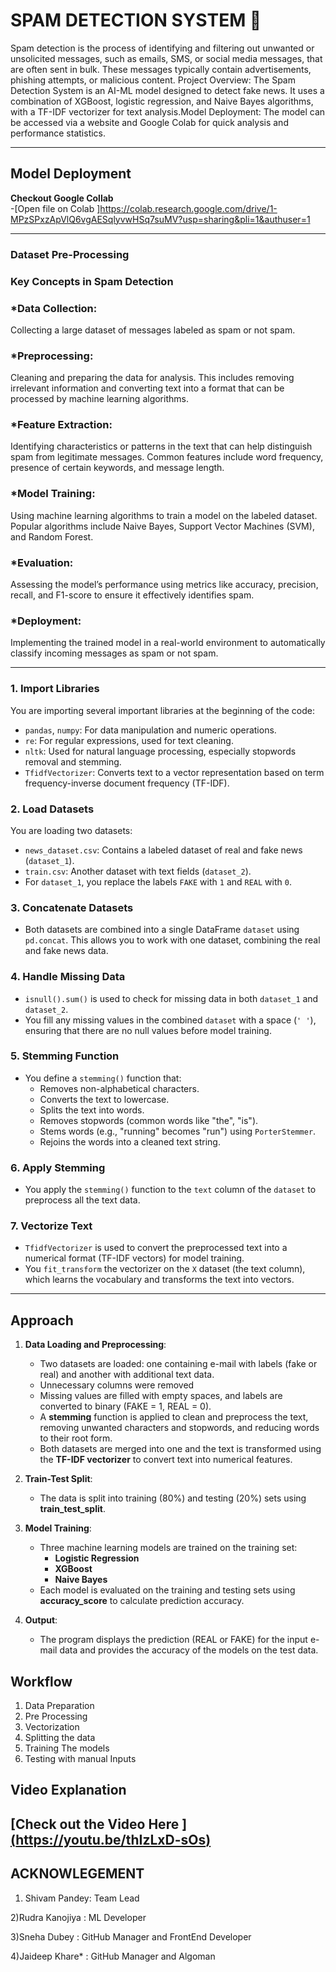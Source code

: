 
# SPAM DETECTION SYSTEM 📰

Spam detection is the process of identifying and filtering out unwanted or unsolicited messages, such as emails, SMS, or social media messages, that are often sent in bulk. These messages typically contain advertisements, phishing attempts, or malicious content. Project Overview: The Spam Detection System is an AI-ML model designed to detect fake news. It uses a combination of XGBoost, logistic regression, and Naive Bayes algorithms, with a TF-IDF vectorizer for text analysis.Model Deployment: The model can be accessed via a website and Google Colab for quick analysis and performance statistics.

-------------------------------------------------------------------------------------------------

## Model Deployment
**Checkout Google Collab** <br>-[Open file on Colab ]https://colab.research.google.com/drive/1-MPzSPxzApVlQ6vgAESqlyvwHSq7suMV?usp=sharing&pli=1&authuser=1<br>

-------------------------------------------------------------------------------------------------

### Dataset Pre-Processing
### Key Concepts in Spam Detection
### *Data Collection:
Collecting a large dataset of messages labeled as spam or not spam.
### *Preprocessing:
Cleaning and preparing the data for analysis. This includes removing irrelevant information and converting text into a format that can be processed by machine learning algorithms.
### *Feature Extraction:
Identifying characteristics or patterns in the text that can help distinguish spam from legitimate messages. Common features include word frequency, presence of certain keywords, and message length.
### *Model Training:
Using machine learning algorithms to train a model on the labeled dataset. Popular algorithms include Naive Bayes, Support Vector Machines (SVM), and Random Forest.
### *Evaluation:
Assessing the model’s performance using metrics like accuracy, precision, recall, and F1-score to ensure it effectively identifies spam.
### *Deployment:
Implementing the trained model in a real-world environment to automatically classify incoming messages as spam or not spam.

-------------------------------------------------------------------------------------------------
### 1. **Import Libraries**
   You are importing several important libraries at the beginning of the code:
   - `pandas`, `numpy`: For data manipulation and numeric operations.
   - `re`: For regular expressions, used for text cleaning.
   - `nltk`: Used for natural language processing, especially stopwords removal and stemming.
   - `TfidfVectorizer`: Converts text to a vector representation based on term frequency-inverse document frequency (TF-IDF).

### 2. **Load Datasets**
   You are loading two datasets:
   - `news_dataset.csv`: Contains a labeled dataset of real and fake news (`dataset_1`).
   - `train.csv`: Another dataset with text fields (`dataset_2`).
   - For `dataset_1`, you replace the labels `FAKE` with `1` and `REAL` with `0`.

### 3. **Concatenate Datasets**
   - Both datasets are combined into a single DataFrame `dataset` using `pd.concat`. This allows you to work with one dataset, combining the real and fake news data.

### 4. **Handle Missing Data**
   - `isnull().sum()` is used to check for missing data in both `dataset_1` and `dataset_2`.
   - You fill any missing values in the combined `dataset` with a space (`' '`), ensuring that there are no null values before model training.

### 5. **Stemming Function**
   - You define a `stemming()` function that:
     - Removes non-alphabetical characters.
     - Converts the text to lowercase.
     - Splits the text into words.
     - Removes stopwords (common words like "the", "is").
     - Stems words (e.g., "running" becomes "run") using `PorterStemmer`.
     - Rejoins the words into a cleaned text string.

### 6. **Apply Stemming**
   - You apply the `stemming()` function to the `text` column of the `dataset` to preprocess all the text data.

### 7. **Vectorize Text**
   - `TfidfVectorizer` is used to convert the preprocessed text into a numerical format (TF-IDF vectors) for model training.
   - You `fit_transform` the vectorizer on the `X` dataset (the text column), which learns the vocabulary and transforms the text into vectors.

-------------------------------------------------------------------------------------------------

## Approach
1. **Data Loading and Preprocessing**:
   - Two datasets are loaded: one containing e-mail with labels (fake or real) and another with additional text data.
   - Unnecessary columns were removed
   - Missing values are filled with empty spaces, and labels are converted to binary (FAKE = 1, REAL = 0).
   - A **stemming** function is applied to clean and preprocess the text, removing unwanted characters and stopwords, and reducing words to their root form.
   - Both datasets are merged into one and the text is transformed using the **TF-IDF vectorizer** to convert text into numerical features.

2. **Train-Test Split**:
   - The data is split into training (80%) and testing (20%) sets using **train_test_split**.
   
3. **Model Training**:
   - Three machine learning models are trained on the training set:
     - **Logistic Regression**
     - **XGBoost**
     - **Naive Bayes**
   - Each model is evaluated on the training and testing sets using **accuracy_score** to calculate prediction accuracy.

4. **Output**:
   - The program displays the prediction (REAL or FAKE) for the input e-mail data and provides the accuracy of the models on the test data.
     
## Workflow

1. Data Preparation
2. Pre Processing
3. Vectorization
4. Splitting the data
5. Training The models
6. Testing with manual Inputs

## Video Explanation 
[Check out the Video Here ][(https://youtu.be/thIzLxD-sOs)](https://www.youtube.com/watch?v=dW5T0I553MM)<br>
------------------------------------------------------------------------------------------------------------------------------------------------------------
## ACKNOWLEGEMENT
1) Shivam Pandey: Team Lead   

2)Rudra Kanojiya : ML Developer  

3)Sneha Dubey : GitHub Manager and FrontEnd Developer  

4)Jaideep Khare* : GitHub Manager and Algoman  

